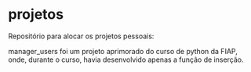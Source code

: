 # projetos
 Repositório para alocar os projetos pessoais:

 manager_users foi um projeto aprimorado do curso de python da FIAP, onde, durante o curso, havia desenvolvido apenas a função de inserção. 

